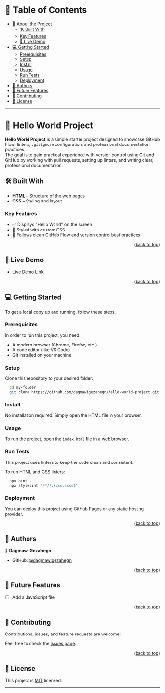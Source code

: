 <a name="readme-top"></a>

# 📗 Table of Contents

- [📖 About the Project](#about-project)
  - [🛠 Built With](#built-with)
  - [Key Features](#key-features)
  - [🚀 Live Demo](#live-demo)
- [💻 Getting Started](#getting-started)
  - [Prerequisites](#prerequisites)
  - [Setup](#setup)
  - [Install](#install)
  - [Usage](#usage)
  - [Run Tests](#run-tests)
  - [Deployment](#deployment)
- [👥 Authors](#authors)
- [🔭 Future Features](#future-features)
- [🤝 Contributing](#contributing)
- [📝 License](#license)

---

# 📖 Hello World Project <a name="about-project"></a>

**Hello World Project** is a simple starter project designed to showcase GitHub Flow, linters, `.gitignore` configuration, and professional documentation practices.  
The goal is to gain practical experience with version control using Git and GitHub by working with pull requests, setting up linters, and writing clear, professional documentation.

## 🛠 Built With <a name="built-with"></a>

  <ul>
    <li><strong>HTML</strong> – Structure of the web pages</li>
    <li><strong>CSS</strong> – Styling and layout</li>
  </ul>

### Key Features <a name="key-features"></a>

- ✅ Displays "Hello World" on the screen  
- 🎨 Styled with custom CSS  
- 🧹 Follows clean GitHub Flow and version control best practices  

<p align="right">(<a href="#readme-top">back to top</a>)</p>

## 🚀 Live Demo <a name="live-demo"></a>

- [Live Demo Link](https://dagmawigezahegn.github.io/hello-world-project)

<p align="right">(<a href="#readme-top">back to top</a>)</p>

## 💻 Getting Started <a name="getting-started"></a>

To get a local copy up and running, follow these steps.

### Prerequisites

In order to run this project, you need:

- A modern browser (Chrome, Firefox, etc.)
- A code editor (like VS Code)
- Git installed on your machine

### Setup

Clone this repository to your desired folder:

```sh
  cd my-folder
  git clone https://github.com/dagmawigezahegn/hello-world-project.git
```

### Install

No installation required. Simply open the HTML file in your browser.

### Usage

To run the project, open the `index.html` file in a web browser.

### Run Tests <a name="run-tests"></a>

This project uses linters to keep the code clean and consistent.

To run HTML and CSS linters:

```sh
  npx hint .
  npx stylelint "**/*.{css,scss}"
```

### Deployment

You can deploy this project using GitHub Pages or any static hosting provider.

<p align="right">(<a href="#readme-top">back to top</a>)</p>

## 👥 Authors <a name="authors"></a>

👤 **Dagmawi Gezahegn**

- GitHub: [@dagmawigezahegn](https://github.com/dagmawigezahegn)

<p align="right">(<a href="#readme-top">back to top</a>)</p>

## 🔭 Future Features <a name="future-features"></a>

- [ ] Add a JavaScript file

<p align="right">(<a href="#readme-top">back to top</a>)</p>

## 🤝 Contributing <a name="contributing"></a>

Contributions, issues, and feature requests are welcome!

Feel free to check the [issues page](../../issues/).

<p align="right">(<a href="#readme-top">back to top</a>)</p>

## 📝 License <a name="license"></a>

This project is [MIT](./LICENSE) licensed.

---
